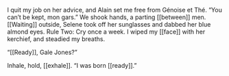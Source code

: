 I quit my job on her advice, and Alain set me free from Génoise et Thé. “You can’t be kept, mon gars.” We shook hands, a parting [[between]] men. [[Waiting]] outside, Selene took off her sunglasses and dabbed her blue almond eyes. Rule Two: Cry once a week. I wiped my [[face]] with her kerchief, and steadied my breaths.

“[[Ready]], Gale Jones?”

Inhale, hold, [[exhale]]. “I was born [[ready]].”